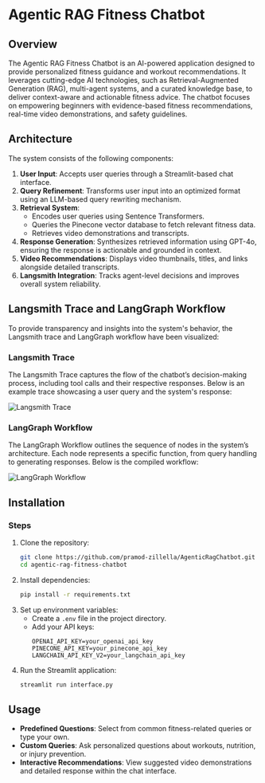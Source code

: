 # Agentic RAG Fitness Chatbot

## Overview
The Agentic RAG Fitness Chatbot is an AI-powered application designed to provide personalized fitness guidance and workout recommendations. It leverages cutting-edge AI technologies, such as Retrieval-Augmented Generation (RAG), multi-agent systems, and a curated knowledge base, to deliver context-aware and actionable fitness advice. The chatbot focuses on empowering beginners with evidence-based fitness recommendations, real-time video demonstrations, and safety guidelines.

## Architecture
The system consists of the following components:

1. **User Input**: Accepts user queries through a Streamlit-based chat interface.
2. **Query Refinement**: Transforms user input into an optimized format using an LLM-based query rewriting mechanism.
3. **Retrieval System**:
   - Encodes user queries using Sentence Transformers.
   - Queries the Pinecone vector database to fetch relevant fitness data.
   - Retrieves video demonstrations and transcripts.
4. **Response Generation**: Synthesizes retrieved information using GPT-4o, ensuring the response is actionable and grounded in context.
5. **Video Recommendations**: Displays video thumbnails, titles, and links alongside detailed transcripts.
6. **Langsmith Integration**: Tracks agent-level decisions and improves overall system reliability.

## Langsmith Trace and LangGraph Workflow
To provide transparency and insights into the system's behavior, the Langsmith trace and LangGraph workflow have been visualized:

### Langsmith Trace
The Langsmith Trace captures the flow of the chatbot’s decision-making process, including tool calls and their respective responses. Below is an example trace showcasing a user query and the system's response:

![Langsmith Trace](./path-to-trace-image.png)

### LangGraph Workflow
The LangGraph Workflow outlines the sequence of nodes in the system’s architecture. Each node represents a specific function, from query handling to generating responses. Below is the compiled workflow:

![LangGraph Workflow](./path-to-graph-image.png)

## Installation

### Steps
1. Clone the repository:
   ```bash
   git clone https://github.com/pramod-zillella/AgenticRagChatbot.git
   cd agentic-rag-fitness-chatbot
   ```
2. Install dependencies:
   ```bash
   pip install -r requirements.txt
   ```
3. Set up environment variables:
   - Create a `.env` file in the project directory.
   - Add your API keys:
     ```
     OPENAI_API_KEY=your_openai_api_key
     PINECONE_API_KEY=your_pinecone_api_key
     LANGCHAIN_API_KEY_V2=your_langchain_api_key
     ```
4. Run the Streamlit application:
   ```bash
   streamlit run interface.py
   ```

## Usage
- **Predefined Questions**: Select from common fitness-related queries or type your own.
- **Custom Queries**: Ask personalized questions about workouts, nutrition, or injury prevention.
- **Interactive Recommendations**: View suggested video demonstrations and detailed response within the chat interface.


